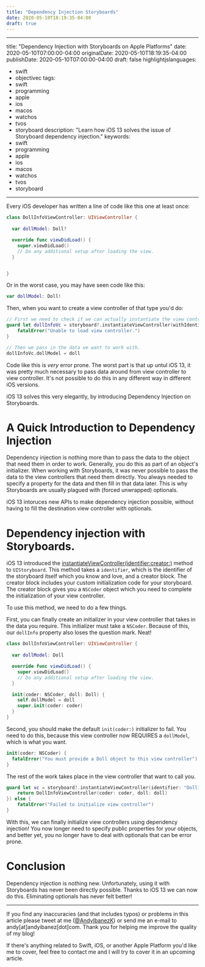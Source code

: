 ```yaml
---
title: "Dependency Injection Storyboards"
date: 2020-05-10T18:19:35-04:00
draft: true
---
```


---
title: "Dependency Injection with Storyboards on Apple Platforms"
date: 2020-05-10T07:00:00-04:00
originalDate: 2020-05-10T18:19:35-04:00
publishDate: 2020-05-10T07:00:00-04:00
draft: false
highlightjslanguages:
 - swift
 - objectivec
tags:
 - swift
 - programming
 - apple
 - ios
 - macos
 - watchos
 - tvos
 - storyboard
description: "Learn how iOS 13 solves the issue of Storyboard dependency injection."
keywords:
 - swift
 - programming
 - apple
 - ios
 - macos
 - watchos
 - tvos
 - storyboard
---

Every iOS developer has written a line of code like this one at least once:

```swift
class DollInfoViewController: UIViewController {
  
  var dollModel: Doll?

  override func viewDidLoad() {
    super.viewDidLoad()
    // Do any additional setup after loading the view.
  }


}
```

Or in the worst case, you may have seen code like this:

```swift
var dollModel: Doll!
```

Then, when you want to create a view controller of that type you'd do:

```swift
// First we need to check if we can actually instantiate the view controller.
guard let dollInfoVc = storyboard?.instantiateViewController(withIdentifier: "DollInfo") as? DollInfoViewController else {
    fatalError("Unable to load view controller.")
}

// Then we pass in the data we want to work with. 
dollInfoVc.dollModel = doll
```

Code like this is *very* error prone. The worst part is that up untul iOS 13, it was pretty much necessary to pass data around from view controller to view controller. It's not possible to do this in any different way in different iOS versions.

iOS 13 solves this very elegantly, by introducing Dependency Injection on Storyboards.

# A Quick Introduction to Dependency Injection

Dependency injection is nothing more than to pass the data to the object that need them in order to work. Generally, you do this as part of an object's initializer. When working with Storyboards, it was never possible to pass the data to the view controllers that need them directly. You always needed to specify a property for the data and then fill in that data later. This is why Storyboards are usually plagued with (forced unwrapped) optionals.

iOS 13 intoruces new APIs to make dependency injection possible, without having to fill the destination view controller with optionals.

# Dependency injection with Storyboards.

iOS 13 introduced the [instantiateViewController(identifier:creator:)](https://developer.apple.com/documentation/uikit/uistoryboard/3213989-instantiateviewcontroller) method to `UIStoryboard`. This method takes a `identifier`, which is the identifier of the storyboard itself which you know and love, and a creator block. The creator block includes your custom initialization code for your storyboard. The creator block gives you a `NSCoder` object which you need to complete the initialization of your view controller.

To use this method, we need to do a few things.

First, you can finally create an initializer in your view controller that takes in the data you require. This initializer must take a `NSCoder`. Because of this, our `dollInfo` property also loses the question mark. Neat!

```swift
class DollInfoViewController: UIViewController {
  
  var dollModel: Doll

  override func viewDidLoad() {
    super.viewDidLoad()
    // Do any additional setup after loading the view.
  }

  init(coder: NSCoder, doll: Doll) {
    self.dollModel = doll
    super.init(coder: coder)
  }
}
```

Second, you should make the default `init(coder:)` initializer to fail. You need to do this, because this view controller now REQUIRES a `dollModel`, which is what you want.

```swift
init(coder: NSCoder) {
  fatalError("You must provide a Doll object to this view controller")
}
```

The rest of the work takes place in the view controller that want to call you.

```swift
guard let vc = storyboard?.instantiateViewController(identifier: "DollInfo", creator: { coder in
    return DollInfoViewController(coder: coder, doll: doll)
}) else {
    fatalError("Failed to initialize view controller")
}
```

With this, we can finally initialize view controllers using dependency injection! You now longer need to specify public properties for your objects, and better yet, you no longer have to deal with optionals that can be error prone.

# Conclusion

Dependency injection is nothing new. Unfortunately, using it with Storyboards has never been directly possible. Thanks to iOS 13 we can now do this. Eliminating optionals has never felt better!

<hr>

If you find any inaccuracies (and that includes typos) or problems in this article please tweet at me ([@AndyIbanezK](https://twitter.com/AndyIbanezK)) or send me an e-mail to andy[at]andyibanez[dot]com. Thank you for helping me improve the quality of my blog!

If there's anything related to Swift, iOS, or another Apple Platform you'd like me to cover, feel free to contact me and I will try to cover it in an upcoming article.
